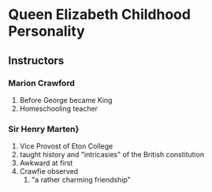 # Queen Elizabeth Childhood Personality


## Instructors

### Marion Crawford

1. Before George became King
1. Homeschooling teacher

### Sir Henry Marten}

1. Vice Provost of Eton College
1. taught history and "intricasies" of the British constitution
1. Awkward at first
1. Crawfie observed
    1. "a rather charming friendship"
